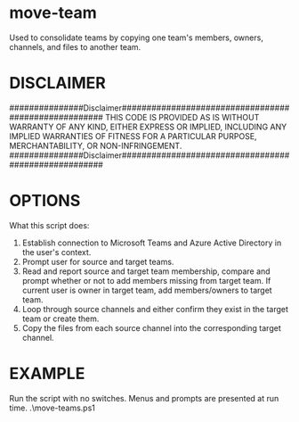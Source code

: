 # move-team
Used to consolidate teams by copying one team's members, owners, channels, and files to another team.

# DISCLAIMER
###############Disclaimer##################################################### 
THIS CODE IS PROVIDED AS IS WITHOUT WARRANTY OF ANY KIND, EITHER EXPRESS OR IMPLIED, INCLUDING ANY IMPLIED WARRANTIES OF FITNESS FOR A PARTICULAR PURPOSE, MERCHANTABILITY, OR NON-INFRINGEMENT. 
###############Disclaimer#####################################################

# OPTIONS
What this script does: 
1. Establish connection to Microsoft Teams and Azure Active Directory in the user's context.
2. Prompt user for source and target teams.
3. Read and report source and target team membership, compare and prompt whether or not to add members missing from target team.
	If current user is owner in target team, add members/owners to target team. 
4. Loop through source channels and either confirm they exist in the target team or create them.
5. Copy the files from each source channel into the corresponding target channel.

# EXAMPLE
Run the script with no switches. Menus and prompts are presented at run time.
.\move-teams.ps1
